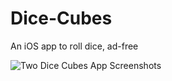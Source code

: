 # Dice-Cubes
An iOS app to roll dice, ad-free

![Two Dice Cubes App Screenshots](https://miro.medium.com/max/1000/1*lT5s6XYbcQQ6ykvYHf352g.png)
